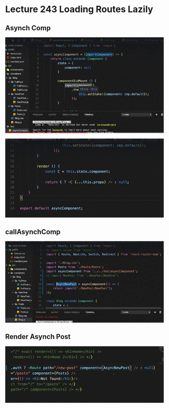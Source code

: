 # Lecture 243 Loading Routes Lazily

## Asynch Comp
![AsynchComp](AsynchComp.GIF)

![bottom](bottom.GIF)

## callAsynchComp
![callAsynchComp](callAsynchComp.GIF)

## Render Asynch Post
![renderAsynchPost](renderAsynchPost.GIF)
